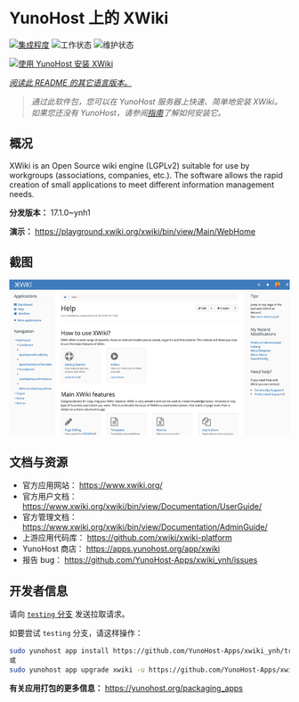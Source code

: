 <!--
注意：此 README 由 <https://github.com/YunoHost/apps/tree/master/tools/readme_generator> 自动生成
请勿手动编辑。
-->

# YunoHost 上的 XWiki

[![集成程度](https://apps.yunohost.org/badge/integration/xwiki)](https://ci-apps.yunohost.org/ci/apps/xwiki/)
![工作状态](https://apps.yunohost.org/badge/state/xwiki)
![维护状态](https://apps.yunohost.org/badge/maintained/xwiki)

[![使用 YunoHost 安装 XWiki](https://install-app.yunohost.org/install-with-yunohost.svg)](https://install-app.yunohost.org/?app=xwiki)

*[阅读此 README 的其它语言版本。](./ALL_README.md)*

> *通过此软件包，您可以在 YunoHost 服务器上快速、简单地安装 XWiki。*  
> *如果您还没有 YunoHost，请参阅[指南](https://yunohost.org/install)了解如何安装它。*

## 概况

XWiki is an Open Source wiki engine (LGPLv2) suitable for use by workgroups (associations, companies, etc.). The software allows the rapid creation of small applications to meet different information management needs.

**分发版本：** 17.1.0~ynh1

**演示：** <https://playground.xwiki.org/xwiki/bin/view/Main/WebHome>

## 截图

![XWiki 的截图](./doc/screenshots/XWiki-standard-help.jpg)

## 文档与资源

- 官方应用网站： <https://www.xwiki.org/>
- 官方用户文档： <https://www.xwiki.org/xwiki/bin/view/Documentation/UserGuide/>
- 官方管理文档： <https://www.xwiki.org/xwiki/bin/view/Documentation/AdminGuide/>
- 上游应用代码库： <https://github.com/xwiki/xwiki-platform>
- YunoHost 商店： <https://apps.yunohost.org/app/xwiki>
- 报告 bug： <https://github.com/YunoHost-Apps/xwiki_ynh/issues>

## 开发者信息

请向 [`testing` 分支](https://github.com/YunoHost-Apps/xwiki_ynh/tree/testing) 发送拉取请求。

如要尝试 `testing` 分支，请这样操作：

```bash
sudo yunohost app install https://github.com/YunoHost-Apps/xwiki_ynh/tree/testing --debug
或
sudo yunohost app upgrade xwiki -u https://github.com/YunoHost-Apps/xwiki_ynh/tree/testing --debug
```

**有关应用打包的更多信息：** <https://yunohost.org/packaging_apps>

